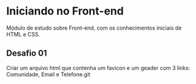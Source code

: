 # Iniciando no Front-end
Módulo de estudo sobre Front-end, com os conhecimentos iniciais de HTML e CSS.

## Desafio 01
Criar um arquivo html que contenha um favicon e um geader com 3 links: Comunidade, Email e Telefone.git 